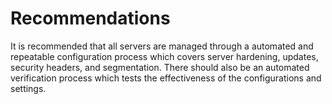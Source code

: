 # Recommendations

It is recommended that all servers are managed through a automated and repeatable configuration process which covers server hardening, updates, security headers, and segmentation. There should also be an automated verification process which tests the effectiveness of the configurations and settings.
